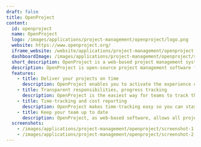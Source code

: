 ```yaml
---
draft: false
title: OpenProject
content:
  id: openproject
  name: OpenProject
  logo: /images/applications/project-management/openproject/logo.png
  website: https://www.openproject.org/
  iframe_website: /website/applications/project-management/openproject
  dashboardImage: /images/applications/project-management/openproject/screenshot-1.jpg
  short_description: OpenProject is a web-based project management system for location-independent team collaboration.
  description: OpenProject is open-source project management software for efficient classic, agile or hybrid project management in a secure environment. It can be installed on-premises in your own infrastructure, so you have full control and 100% data ownership. You know where your data is stored and what happens to it, without external influence.
  features:
    - title: Deliver your projects on time
      description: OpenProject enables you to activate the experience of your entire team to collaboratively create and visualize your project plan; define your project objectives and break it down into smaller deliverables; analyze required activities and create a detailed plan that shows how and when the project will provide the deliverables defined in the project scope.
    - title: Transparent responsibilities, progress tracking
      description: OpenProject is the easiest way for teams to track their work and achieve results. You can organize and prioritize your own tasks and assign tasks to team members, and see all tasks and communication in one place. Everyone is up to date about the progress and next steps.
    - title: Time-tracking and cost reporting
      description: OpenProject makes time-tracking easy so you can stay on top of project budgets and time and costs spent. You can create custom reports for accurate, current insight into project performance and allocated resources; plan the cost for each project phase, and see at a glance how much of the allocated budget has been spent.
    - title: Keep your team up to date
      description: OpenProject, as web-based software, allows all project team members to access all information at any time, and collaborate and communicate to make sure all activities are recorded in the system.
  screenshots:
    - /images/applications/project-management/openproject/screenshot-1.jpg
    - /images/applications/project-management/openproject/screenshot-2.jpg
---
```

